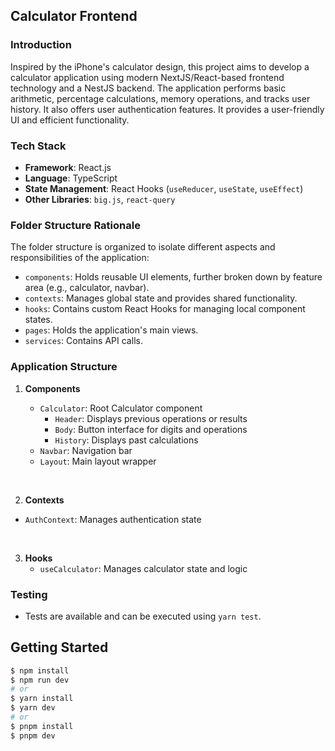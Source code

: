 ## Calculator Frontend

### Introduction

Inspired by the iPhone's calculator design, this project aims to develop a calculator application using modern NextJS/React-based frontend technology and a NestJS backend. The application performs basic arithmetic, percentage calculations, memory operations, and tracks user history. It also offers user authentication features. It provides a user-friendly UI and efficient functionality.

### Tech Stack

- **Framework**: React.js
- **Language**: TypeScript
- **State Management**: React Hooks (`useReducer`, `useState`, `useEffect`)
- **Other Libraries**: `big.js`, `react-query`

### Folder Structure Rationale

The folder structure is organized to isolate different aspects and responsibilities of the application:

- `components`: Holds reusable UI elements, further broken down by feature area (e.g., calculator, navbar).
- `contexts`: Manages global state and provides shared functionality.
- `hooks`: Contains custom React Hooks for managing local component states.
- `pages`: Holds the application's main views.
- `services`: Contains API calls.

### Application Structure

1. **Components**

   - `Calculator`: Root Calculator component
     - `Header`: Displays previous operations or results
     - `Body`: Button interface for digits and operations
     - `History`: Displays past calculations
   - `Navbar`: Navigation bar
   - `Layout`: Main layout wrapper

<br/>

2. **Contexts**

- `AuthContext`: Manages authentication state

<br/>

3. **Hooks**
   - `useCalculator`: Manages calculator state and logic

### Testing

- Tests are available and can be executed using `yarn test`.

## Getting Started

```bash
$ npm install
$ npm run dev
# or
$ yarn install
$ yarn dev
# or
$ pnpm install
$ pnpm dev
```
